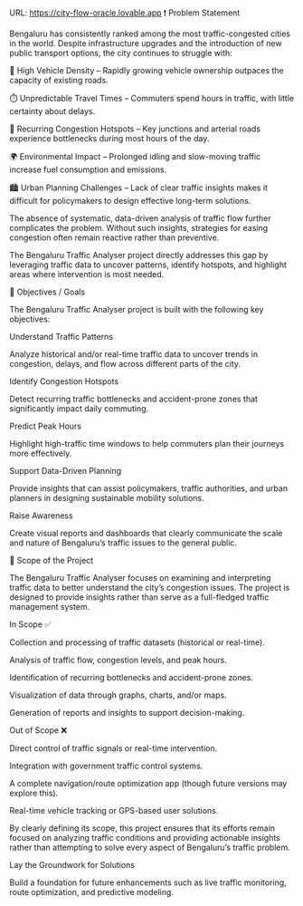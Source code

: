 URL: https://city-flow-oracle.lovable.app 
❗ Problem Statement

Bengaluru has consistently ranked among the most traffic-congested cities in the world. Despite infrastructure upgrades and the introduction of new public transport options, the city continues to struggle with:

🚗 High Vehicle Density – Rapidly growing vehicle ownership outpaces the capacity of existing roads.

⏱️ Unpredictable Travel Times – Commuters spend hours in traffic, with little certainty about delays.

📍 Recurring Congestion Hotspots – Key junctions and arterial roads experience bottlenecks during most hours of the day.

🌍 Environmental Impact – Prolonged idling and slow-moving traffic increase fuel consumption and emissions.

🏙️ Urban Planning Challenges – Lack of clear traffic insights makes it difficult for policymakers to design effective long-term solutions.

The absence of systematic, data-driven analysis of traffic flow further complicates the problem. Without such insights, strategies for easing congestion often remain reactive rather than preventive.

The Bengaluru Traffic Analyser project directly addresses this gap by leveraging traffic data to uncover patterns, identify hotspots, and highlight areas where intervention is most needed.

🎯 Objectives / Goals

The Bengaluru Traffic Analyser project is built with the following key objectives:

Understand Traffic Patterns

Analyze historical and/or real-time traffic data to uncover trends in congestion, delays, and flow across different parts of the city.

Identify Congestion Hotspots

Detect recurring traffic bottlenecks and accident-prone zones that significantly impact daily commuting.

Predict Peak Hours

Highlight high-traffic time windows to help commuters plan their journeys more effectively.

Support Data-Driven Planning

Provide insights that can assist policymakers, traffic authorities, and urban planners in designing sustainable mobility solutions.

Raise Awareness

Create visual reports and dashboards that clearly communicate the scale and nature of Bengaluru’s traffic issues to the general public.

📌 Scope of the Project

The Bengaluru Traffic Analyser focuses on examining and interpreting traffic data to better understand the city’s congestion issues. The project is designed to provide insights rather than serve as a full-fledged traffic management system.

In Scope ✅

Collection and processing of traffic datasets (historical or real-time).

Analysis of traffic flow, congestion levels, and peak hours.

Identification of recurring bottlenecks and accident-prone zones.

Visualization of data through graphs, charts, and/or maps.

Generation of reports and insights to support decision-making.

Out of Scope ❌

Direct control of traffic signals or real-time intervention.

Integration with government traffic control systems.

A complete navigation/route optimization app (though future versions may explore this).

Real-time vehicle tracking or GPS-based user solutions.

By clearly defining its scope, this project ensures that its efforts remain focused on analyzing traffic conditions and providing actionable insights rather than attempting to solve every aspect of Bengaluru’s traffic problem.

Lay the Groundwork for Solutions

Build a foundation for future enhancements such as live traffic monitoring, route optimization, and predictive modeling.
